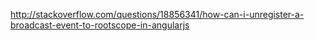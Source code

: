 http://stackoverflow.com/questions/18856341/how-can-i-unregister-a-broadcast-event-to-rootscope-in-angularjs